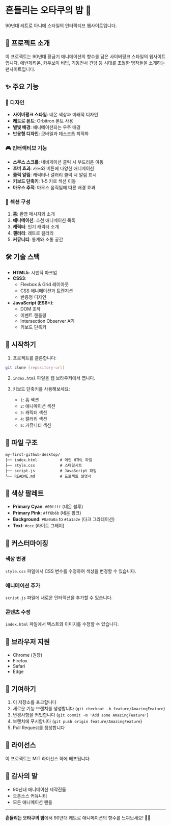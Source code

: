 # 흔들리는 오타쿠의 밤 🌙

90년대 레트로 아니메 스타일의 인터랙티브 웹사이트입니다.

## 🎯 프로젝트 소개

이 프로젝트는 90년대 황금기 애니메이션의 향수를 담은 사이버펑크 스타일의 웹사이트입니다. 에반게리온, 카우보이 비밥, 기동전사 건담 등 시대를 초월한 명작들을 소개하는 팬사이트입니다.

## ✨ 주요 기능

### 🎨 디자인
- **사이버펑크 스타일**: 네온 색상과 미래적 디자인
- **레트로 폰트**: Orbitron 폰트 사용
- **별빛 배경**: 애니메이션되는 우주 배경
- **반응형 디자인**: 모바일과 데스크톱 최적화

### 🎮 인터랙티브 기능
- **스무스 스크롤**: 네비게이션 클릭 시 부드러운 이동
- **호버 효과**: 카드와 버튼에 다양한 애니메이션
- **클릭 알림**: 캐릭터나 갤러리 클릭 시 알림 표시
- **키보드 단축키**: 1-5 키로 섹션 이동
- **마우스 추적**: 마우스 움직임에 따른 배경 효과

### 📱 섹션 구성
1. **홈**: 환영 메시지와 소개
2. **애니메이션**: 추천 애니메이션 목록
3. **캐릭터**: 인기 캐릭터 소개
4. **갤러리**: 레트로 갤러리
5. **커뮤니티**: 통계와 소통 공간

## 🛠️ 기술 스택

- **HTML5**: 시맨틱 마크업
- **CSS3**: 
  - Flexbox & Grid 레이아웃
  - CSS 애니메이션과 트랜지션
  - 반응형 디자인
- **JavaScript (ES6+)**:
  - DOM 조작
  - 이벤트 핸들링
  - Intersection Observer API
  - 키보드 단축키

## 🚀 시작하기

1. 프로젝트를 클론합니다:
```bash
git clone [repository-url]
```

2. `index.html` 파일을 웹 브라우저에서 엽니다.

3. 키보드 단축키를 사용해보세요:
   - `1`: 홈 섹션
   - `2`: 애니메이션 섹션
   - `3`: 캐릭터 섹션
   - `4`: 갤러리 섹션
   - `5`: 커뮤니티 섹션

## 📁 파일 구조

```
my-first-github-desktop/
├── index.html          # 메인 HTML 파일
├── style.css           # 스타일시트
├── script.js           # JavaScript 파일
└── README.md           # 프로젝트 설명서
```

## 🎨 색상 팔레트

- **Primary Cyan**: `#00ffff` (네온 블루)
- **Primary Pink**: `#ff6b6b` (네온 핑크)
- **Background**: `#0a0a0a` to `#1a1a2e` (다크 그라데이션)
- **Text**: `#ccc` (라이트 그레이)

## 🔧 커스터마이징

### 색상 변경
`style.css` 파일에서 CSS 변수를 수정하여 색상을 변경할 수 있습니다.

### 애니메이션 추가
`script.js` 파일에 새로운 인터랙션을 추가할 수 있습니다.

### 콘텐츠 수정
`index.html` 파일에서 텍스트와 이미지를 수정할 수 있습니다.

## 📱 브라우저 지원

- Chrome (권장)
- Firefox
- Safari
- Edge

## 🤝 기여하기

1. 이 저장소를 포크합니다
2. 새로운 기능 브랜치를 생성합니다 (`git checkout -b feature/AmazingFeature`)
3. 변경사항을 커밋합니다 (`git commit -m 'Add some AmazingFeature'`)
4. 브랜치에 푸시합니다 (`git push origin feature/AmazingFeature`)
5. Pull Request를 생성합니다

## 📄 라이선스

이 프로젝트는 MIT 라이선스 하에 배포됩니다.

## 🙏 감사의 말

- 90년대 애니메이션 제작진들
- 오픈소스 커뮤니티
- 모든 애니메이션 팬들

---

**흔들리는 오타쿠의 밤**에서 90년대 레트로 애니메이션의 향수를 느껴보세요! 🚀✨


